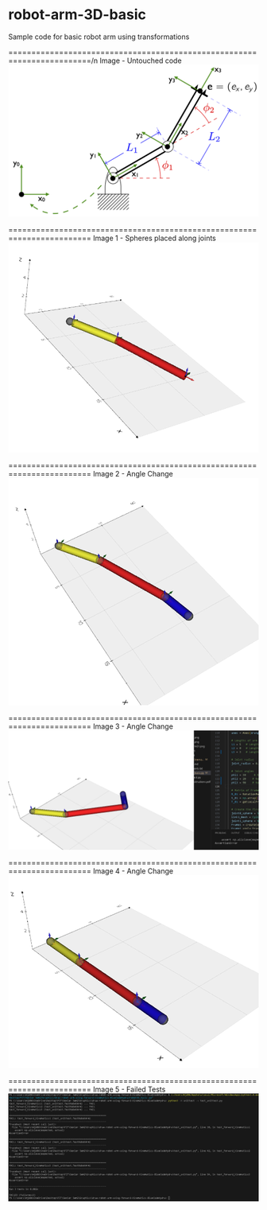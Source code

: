 # robot-arm-3D-basic
Sample code for basic robot arm using transformations 

========================================================================/n
Image - Untouched code
![](Images/robotArm01.png)

========================================================================
Image 1 - Spheres placed along joints
![](Images/Image1.png)

========================================================================
Image 2 - Angle Change
![](Images/Image2.png)

========================================================================
Image 3 - Angle Change
![](Images/Image3.png)

========================================================================
Image 4 - Angle Change
![](Images/Image4.png)

========================================================================
Image 5 - Failed Tests
![](Images/Image5.png)

